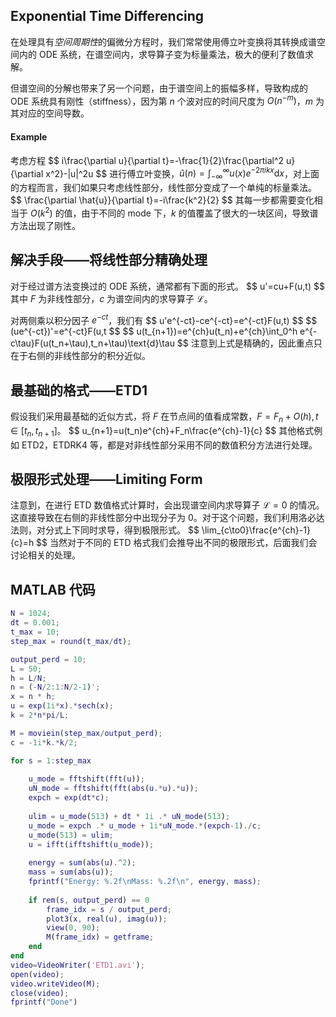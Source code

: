 ## Exponential Time Differencing

在处理具有*空间周期性*的偏微分方程时，我们常常使用傅立叶变换将其转换成谱空间内的 ODE 系统，在谱空间内，求导算子变为标量乘法，极大的便利了数值求解。

但谱空间的分解也带来了另一个问题，由于谱空间上的振幅多样，导致构成的 ODE 系统具有刚性（stiffness），因为第 $n$ 个波对应的时间尺度为 $O(n^{-m})$，$m$ 为其对应的空间导数。

#### Example

考虑方程
\$\$
i\frac{\partial u}{\partial t}=-\frac{1}{2}\frac{\partial^2 u}{\partial x^2}-|u|^2u
\$\$
进行傅立叶变换，$\hat{u}(n)=\int_{-\infty}^{\infty}u(x)e^{-2\pi ikx}\text{d}x$，对上面的方程而言，我们如果只考虑线性部分，线性部分变成了一个单纯的标量乘法。
\$\$
\frac{\partial \hat{u}}{\partial t}=-i\frac{k^2}{2}
\$\$
其每一步都需要变化相当于 $O(k^2)$ 的值，由于不同的 mode 下，$k$ 的值覆盖了很大的一块区间，导致谱方法出现了刚性。

## 解决手段——将线性部分精确处理

对于经过谱方法变换过的 ODE 系统，通常都有下面的形式。
\$\$
u'=cu+F(u,t)
\$\$
其中 $F$ 为非线性部分，$c$ 为谱空间内的求导算子 $\mathcal{L}$。

对两侧乘以积分因子 $e^{-ct}$，我们有
\$\$
u'e^{-ct}-ce^{-ct}=e^{-ct}F(u,t)
\$\$
\$\$
(ue^{-ct})'=e^{-ct}F(u,t
\$\$
\$\$
u(t_{n+1})=e^{ch}u(t_n)+e^{ch}\int_0^h e^{-c\tau}F(u(t_n+\tau),t_n+\tau)\text{d}\tau
\$\$
注意到上式是精确的，因此重点只在于右侧的非线性部分的积分近似。
## 最基础的格式——ETD1
假设我们采用最基础的近似方式，将 $F$ 在节点间的值看成常数，$F=F_n+O(h),t\in[t_n,t_{n+1}]$。
\$\$
u_{n+1}=u(t_n)e^{ch}+F_n\frac{e^{ch}-1}{c}
\$\$
其他格式例如 ETD2，ETDRK4 等，都是对非线性部分采用不同的数值积分方法进行处理。

## 极限形式处理——Limiting Form
注意到，在进行 ETD 数值格式计算时，会出现谱空间内求导算子 $\mathcal{L}=0$ 的情况。这直接导致在右侧的非线性部分中出现分子为 $0$。对于这个问题，我们利用洛必达法则，对分式上下同时求导，得到极限形式。
\$\$
\lim_{c\to0}\frac{e^{ch}-1}{c}=h
\$\$
当然对于不同的 ETD 格式我们会推导出不同的极限形式，后面我们会讨论相关的处理。

## MATLAB 代码
```matlab
N = 1024;
dt = 0.001;
t_max = 10;
step_max = round(t_max/dt);

output_perd = 10;
L = 50;
h = L/N;
n = (-N/2:1:N/2-1)';
x = n * h;
u = exp(1i*x).*sech(x);
k = 2*n*pi/L;

M = moviein(step_max/output_perd);
c = -1i*k.*k/2;

for s = 1:step_max
    
    u_mode = fftshift(fft(u));
    uN_mode = fftshift(fft(abs(u.*u).*u));
    expch = exp(dt*c);
    
    ulim = u_mode(513) + dt * 1i .* uN_mode(513);
    u_mode = expch .* u_mode + 1i*uN_mode.*(expch-1)./c;
    u_mode(513) = ulim;
    u = ifft(ifftshift(u_mode));
    
    energy = sum(abs(u).^2);
    mass = sum(abs(u));
    fprintf("Energy: %.2f\nMass: %.2f\n", energy, mass);
        
    if rem(s, output_perd) == 0
        frame_idx = s / output_perd;
        plot3(x, real(u), imag(u));
        view(0, 90);
        M(frame_idx) = getframe;
    end
end
video=VideoWriter('ETD1.avi');
open(video);
video.writeVideo(M);
close(video);
fprintf("Done")
```